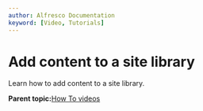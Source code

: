 ```yaml
---
author: Alfresco Documentation
keyword: [Video, Tutorials]
---
```


# Add content to a site library

Learn how to add content to a site library.

  

**Parent topic:**[How To videos](../topics/alfresco-video-tutorials.md)

